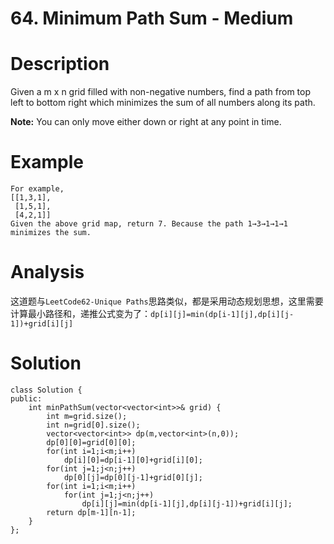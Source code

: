 # 64. Minimum Path Sum - Medium

# Description
Given a m x n grid filled with non-negative numbers, find a path from top left to bottom right which minimizes the sum of all numbers along its path.

**Note:** You can only move either down or right at any point in time.

# Example
```
For example,
[[1,3,1],
 [1,5,1],
 [4,2,1]]
Given the above grid map, return 7. Because the path 1→3→1→1→1 minimizes the sum.
```

# Analysis
这道题与`LeetCode62-Unique Paths`思路类似，都是采用动态规划思想，这里需要计算最小路径和，递推公式变为了：`dp[i][j]=min(dp[i-1][j],dp[i][j-1])+grid[i][j]`

# Solution
```
class Solution {
public:
    int minPathSum(vector<vector<int>>& grid) {
        int m=grid.size();
        int n=grid[0].size();
        vector<vector<int>> dp(m,vector<int>(n,0));
        dp[0][0]=grid[0][0];
        for(int i=1;i<m;i++)
            dp[i][0]=dp[i-1][0]+grid[i][0];
        for(int j=1;j<n;j++)
            dp[0][j]=dp[0][j-1]+grid[0][j];
        for(int i=1;i<m;i++)
            for(int j=1;j<n;j++)
                dp[i][j]=min(dp[i-1][j],dp[i][j-1])+grid[i][j];
        return dp[m-1][n-1];
    }
};
```
